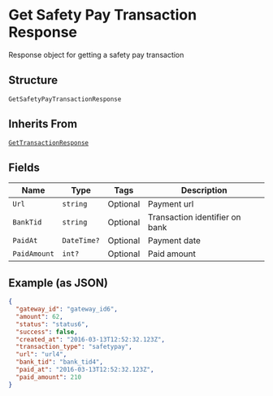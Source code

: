 
# Get Safety Pay Transaction Response

Response object for getting a safety pay transaction

## Structure

`GetSafetyPayTransactionResponse`

## Inherits From

[`GetTransactionResponse`](../../doc/models/get-transaction-response.md)

## Fields

| Name | Type | Tags | Description |
|  --- | --- | --- | --- |
| `Url` | `string` | Optional | Payment url |
| `BankTid` | `string` | Optional | Transaction identifier on bank |
| `PaidAt` | `DateTime?` | Optional | Payment date |
| `PaidAmount` | `int?` | Optional | Paid amount |

## Example (as JSON)

```json
{
  "gateway_id": "gateway_id6",
  "amount": 62,
  "status": "status6",
  "success": false,
  "created_at": "2016-03-13T12:52:32.123Z",
  "transaction_type": "safetypay",
  "url": "url4",
  "bank_tid": "bank_tid4",
  "paid_at": "2016-03-13T12:52:32.123Z",
  "paid_amount": 210
}
```

